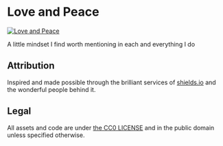 Love and Peace
==============

[![Love and Peace](https://img.shields.io/badge/love_and_peace-v1.0-c28fcc.svg?logoWidth=24&logo=data%3Aimage%2Fpng%3Bbase64%2CiVBORw0KGgoAAAANSUhEUgAAAFYAAAAnCAMAAAHV8X83AAABd1BMVEX%2F%2F%2F8AAAD%2F%2F%2F%2BEhIQAAAD%2F%2F%2F%2BxsbEAAAD%2F%2F%2F9DQ0PJyckAAAD%2F%2F%2F9ubm6lpaU2NjYAAAD%2F%2F%2F%2BNjY0tLS0AAAD%2F%2F%2F%2Fn5%2BcAAAD%2F%2F%2F%2B1tbXT09Ps7OxhYWEAAAD%2F%2F%2F%2Fc3NweHh7w8PDNzc0AAAA5OTnj4%2BP%2F%2F%2F9ubm7X19ednZ0AAADMzMz%2F%2F%2F%2Ff398ZGRmTk5OsrKz29vYvLy8AAAC5ubn%2F%2F%2F8XFxdZWVkAAAD%2F%2F%2F9TU1P6%2BvoAAACdnZ3ExMT%2F%2F%2F9gYGAmJia%2Fv79xcXGXl5fQ0ND09PRKSkq5ubkAAADb29v%2F%2F%2F%2B1tbWNjY3l5eX29vb09PScnJzi4uLy8vKsrKzg4OAAAADd3d3u7u7%2F%2F%2F%2FJycna2trr6%2BtDQ0P7%2B%2FtkZGTY2Nj5%2Bfl0dHT4%2BPj39%2FekpKT29vbDw8PS0tLz8%2FPi4uLx8fEAAAAQEBAgICAwMDBAQEBQUFBgYGBwcHCAgICQkJCgoKCwsLDAwMDQ0NDg4ODw8PD%2F%2F%2F%2FkEhchAAAAbHRSTlMAEBAfICAuMDA9PUBASkpMUFBXW2BganBwcXR5foCAgoiIi5CQkJCUmJygoKClpqampqywsLC1uMDAxMTQ0NDQ1NbW2NjY2dzc4ODg4ujo6Orr6%2Bzt7fDw8PDz8%2FP09Pb29vf3%2BPn5%2B%2Fz8%2Ff6cy%2FUhAAAEdUlEQVRIx42Wa3sTVRSF10zSJpiCJTa0WFNEsEqMCMRiq9HilUu9I5GgaMUCrUmTMqRtJvP%2BeD%2Bcc%2BaSpn3Y%2FTA5s9deZ9%2Bn0oqWJQlJ0pQWpRb2hP0TUlMASCKQBBSkdbUlLTCGRVJf85JeSttCehK9Nd2wt5S3ljAMwBBPkg%2BEIMlHUlU6i8SBMcCTfkSSjGFJgMRAkvhc9I23oVAO47rUl5MQ9iRJPhWJBft6g2XDeQgcGjsYAmck7kqs2vuRUA6JkjGlZDXSQ3Qfy27eFO0TT5LoSUJF47I07RglKjSBNSQ9QG2bdGpC0JWkDuTtlVSAfXPY9FxsN2BUkyTVTUL9JfPMxeFrDSvP5LjCS1IeCFclD4axgqAmkG4BZUkz2Jif7TlISeZ9V3Ek03AoCW4rJW1G1qSlBKspuCn58HUCBaop%2BiLQseeB1VukD2HBGc2r4mLzJehJkj6G761R112wABA1BSoDMHIp3IErbXjhJd745naQZoAgpepAUFBG8sTSH1N5miSlUil9rGxQl6SZNdamMsCpFeCzYiZNwLf2%2BXuiKMYuXEig4dC8igbAIwe1fXIIsONysyvpN6CXl%2B64kqsOo24BupqNbEFMoSUI7POxcyCYlW3bTfhFUjJ2l9K1FAwLcljtQF6KW%2Ftt5%2F4L2yt3lWANRT1uBletliStxO3msGbUPklhN2Au60rfRZqXttLEU859%2B2wD583CoCQJnqfqEs3bHy8tFK5JWjbYD%2BC9eChcU64xdBWFOxJ21nfc8NZtEkx6BfSh24FNwYFSQaoCw9lMl%2FQ96KoDyRT4gFSEqBZ7fg7YtTnbBEK7bpQDikAzlb0deNNi2xmVGalWpnk7wHXYWx9XlY9ApR%2Fi%2Fh02M4pTUfPI%2FOSfAHDQzetVxs0rlcaAC21327%2Fn7OQ5%2BdDXZElhAO5fHAfWM3r%2BuJ49b%2BaOci4xSe6lloDfBgj7rUvV2u3QIaKg26hWrz4F4NMsp79uMKNgtwnQrd782xp2yg60DtCruuMDgKgXd8WfAFePenqw28jb%2FjIt9fo2ANunkiU0qCZW70OYKtIMwKAw9mEatApJ27p9ndsE4HJsFqRX5rvPW15mUGGQ6FeywaVppXcAuCFJPwGj%2BWP7p55d6AsA%2FTlNptUiQDgn6SzAMH9MG1UA9hvphcRBQ8fR6juwK%2FbiCbxLAMNWlmYvTkmxDRCVxwxMzhYBojcmsK4BHKZTnaYtxkPElQm09pP0zTipeT3ITPVfsdVMOzMKX6QcicP5FSA6nWFdNx1cPZqVqzbnRAFAEJlPZ84WKkqSdh6AR0m4CwDst8Zz%2FjMwumZI%2B03PlKxsVu3OBQBezKXwX7kNHzcA4e78kXT7WzbqsFdLdcLp7TgdQS1jYIfko7jA%2FdWJ3XHPfBBqYw027f5pqY4bvGZi%2Bcdc2vSO6eUzBvawktAWVyzpfqswwcImCYKJaiepkDNyvFX5P4iCuyeRSpIuPx2jHAXdqneCQe7LpqdXEW%2Bu8TgYDAaDvV6rMZex%2BR9rRG%2BFvNigYQAAAABJRU5ErkJggg%3D%3D)](https://github.com/love-and-peace/love-and-peace/blob/master/versions/base/v1.0/en.md)

A little mindset I find worth mentioning in each and everything I do


Attribution
-----------

Inspired and made possible through the brilliant services of [shields.io](http://shields.io/)
and the wonderful people behind it.


Legal 
-----

All assets and code are under [the CC0 LICENSE](https://raw.githubusercontent.com/love-and-peace/love-and-peace/master/LICENSE.md) and in the public domain unless specified otherwise.


